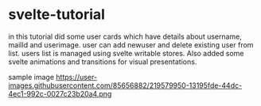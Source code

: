 # svelte-tutorial

in this tutorial did some user cards which have details about username, mailId and userimage.
user can add newuser and delete existing user from list.
users list is managed using svelte writable stores.
Also added some svelte animations and transitions for visual presentations.

sample image
https://user-images.githubusercontent.com/85656882/219579950-13195fde-44dc-4ec1-992c-0027c23b20a4.png
